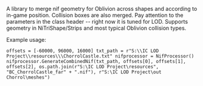 A library to merge nif geometry for Oblivion across shapes and according to in-game position. Collision boxes are also merged. Pay attention to the parameters in the class header -- right now it is tuned for LOD. Supports geometry in NiTriShape/Strips and most typical Oblivion collision types.

Example usage:

`offsets = [-60000, 96000, 16000]
txt_path = r"S:\\IC LOD Project\\resources\\\ChorrolCastle.txt"
nifprocessor = NifProcessor()
nifprocessor.GenerateCombinedNif(txt_path, offsets[0], offsets[1], offsets[2], os.path.join(r"S:\IC LOD Project\resources", "BC_ChorrolCastle_far" + ".nif"), r"S:\IC LOD Project\out Chorrol\meshes")`
